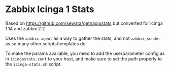 # Zabbix Icinga 1 Stats
Based on https://github.com/sewata/getnagiostats but converted for icinga 1.14 
and zabbix 2.2  

Uses the `zabbix-agent` as a way to gather the stats, and not `zabbix_sender` 
as so many other scripts/templates do.  

To make the params available, you need to add the userparameter config as in 
`icingastats.conf` to your host, and make sure to set the path properly to the 
`icinga-stats.sh` script.
